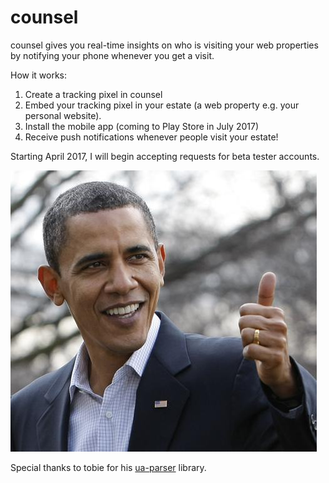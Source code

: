 counsel
=====

counsel gives you real-time insights on who is visiting your web properties by notifying your phone whenever you get a visit.

How it works:

1. Create a tracking pixel in counsel
2. Embed your tracking pixel in your estate (a web property e.g. your personal website).
2. Install the mobile app (coming to Play Store in July 2017)
3. Receive push notifications whenever people visit your estate!

Starting April 2017, I will begin accepting requests for beta tester accounts.

![Oh](https://raw.githubusercontent.com/jwjimmy/counsel/master/obama.jpg "Bahamas")

Special thanks to tobie for his [ua-parser](https://github.com/ua-parser/uap-python) library.

